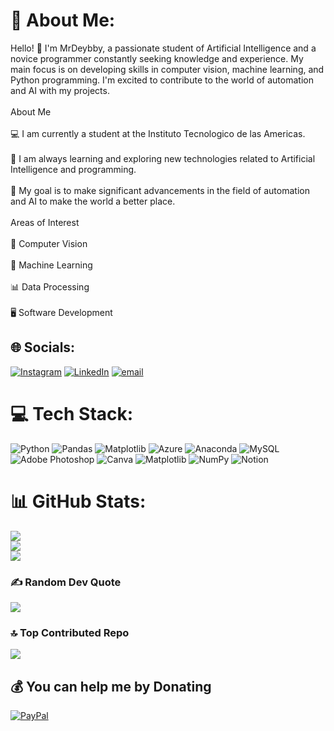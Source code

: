 # 💫 About Me:
Hello! 👋 I'm MrDeybby, a passionate student of Artificial Intelligence and a novice programmer constantly seeking knowledge and experience. My main focus is on developing skills in computer vision, machine learning, and Python programming. I'm excited to contribute to the world of automation and AI with my projects.<br><br>About Me<br><br>💻 I am currently a student at the Instituto Tecnologico de las Americas.<br><br>🌱 I am always learning and exploring new technologies related to Artificial Intelligence and programming.<br><br>🚀 My goal is to make significant advancements in the field of automation and AI to make the world a better place.<br><br>Areas of Interest<br><br>🤖 Computer Vision<br><br>🧠 Machine Learning<br><br>📊 Data Processing<br><br>🖥️ Software Development


## 🌐 Socials:
[![Instagram](https://img.shields.io/badge/Instagram-%23E4405F.svg?logo=Instagram&logoColor=white)](https://instagram.com/justdeybby) [![LinkedIn](https://img.shields.io/badge/LinkedIn-%230077B5.svg?logo=linkedin&logoColor=white)](https://linkedin.com/in/deybby-rosario) [![email](https://img.shields.io/badge/Email-D14836?logo=gmail&logoColor=white)](mailto:deybbyrosario@gmail.com) 

# 💻 Tech Stack:
![Python](https://img.shields.io/badge/python-3670A0?style=for-the-badge&logo=python&logoColor=ffdd54) ![Pandas](https://img.shields.io/badge/pandas-%23150458.svg?style=for-the-badge&logo=pandas&logoColor=white) ![Matplotlib](https://img.shields.io/badge/Matplotlib-%23ffffff.svg?style=for-the-badge&logo=Matplotlib&logoColor=black) ![Azure](https://img.shields.io/badge/azure-%230072C6.svg?style=for-the-badge&logo=microsoftazure&logoColor=white) ![Anaconda](https://img.shields.io/badge/Anaconda-%2344A833.svg?style=for-the-badge&logo=anaconda&logoColor=white) ![MySQL](https://img.shields.io/badge/mysql-4479A1.svg?style=for-the-badge&logo=mysql&logoColor=white) ![Adobe Photoshop](https://img.shields.io/badge/adobe%20photoshop-%2331A8FF.svg?style=for-the-badge&logo=adobe%20photoshop&logoColor=white) ![Canva](https://img.shields.io/badge/Canva-%2300C4CC.svg?style=for-the-badge&logo=Canva&logoColor=white) ![Matplotlib](https://img.shields.io/badge/Matplotlib-%23ffffff.svg?style=for-the-badge&logo=Matplotlib&logoColor=black) ![NumPy](https://img.shields.io/badge/numpy-%23013243.svg?style=for-the-badge&logo=numpy&logoColor=white) ![Notion](https://img.shields.io/badge/Notion-%23000000.svg?style=for-the-badge&logo=notion&logoColor=white)
# 📊 GitHub Stats:
![](https://github-readme-stats.vercel.app/api?username=MrDeybby&theme=transparent&hide_border=false&include_all_commits=true&count_private=false)<br/>
![](https://nirzak-streak-stats.vercel.app/?user=MrDeybby&theme=transparent&hide_border=false)<br/>
![](https://github-readme-stats.vercel.app/api/top-langs/?username=MrDeybby&theme=transparent&hide_border=false&include_all_commits=true&count_private=false&layout=compact)

### ✍️ Random Dev Quote
![](https://quotes-github-readme.vercel.app/api?type=horizontal&theme=tokyonight)

### 🔝 Top Contributed Repo
![](https://github-contributor-stats.vercel.app/api?username=MrDeybby&limit=5&theme=transparent&combine_all_yearly_contributions=true)

  ## 💰 You can help me by Donating
  [![PayPal](https://img.shields.io/badge/PayPal-00457C?style=for-the-badge&logo=paypal&logoColor=white)](https://paypal.me/https://www.paypal.com/paypalme/helloiamjk) 

  
<!-- Proudly created with GPRM ( https://gprm.itsvg.in ) -->
